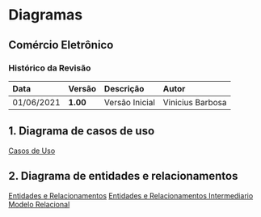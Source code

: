 # Diagramas

## Comércio Eletrônico

### Histórico da Revisão 

|  Data  | Versão | Descrição | Autor |
|:-------|:-------|:----------|:------|
| 01/06/2021 | **1.00** | Versão Inicial  | Vinicius Barbosa |

## 1. Diagrama de casos de uso 

[Casos de Uso]()

## 2. Diagrama de entidades e relacionamentos

[Entidades e Relacionamentos]()
[Entidades e Relacionamentos Intermediario](.docs/imagens/diagrama_er.png)
[Modelo Relacional](.docs/imagens/diagrama_relacional_sem.png)
